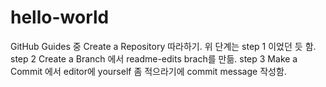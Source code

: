 # hello-world
GitHub Guides 중 Create a Repository 따라하기.
위 단계는 step 1 이었던 듯 함.
step 2 Create a Branch 에서 readme-edits brach를 만듦.
step 3 Make a Commit 에서 editor에 yourself 좀 적으라기에 commit message 작성함.
